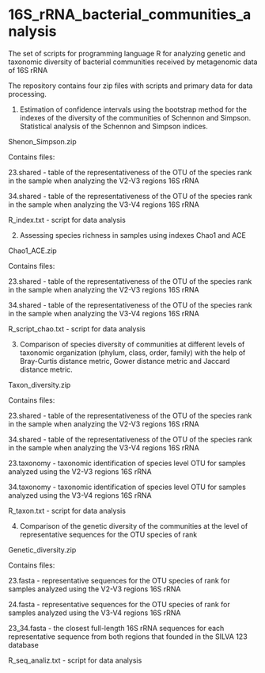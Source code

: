 # 16S_rRNA_bacterial_communities_analysis
The set of scripts for programming language R for analyzing genetic and taxonomic diversity of bacterial communities received by metagenomic data of 16S rRNA


The repository contains four zip files with scripts and primary data for data processing.


1) Estimation of confidence intervals using the bootstrap method for the indexes of the diversity of the communities of Schennon and Simpson. Statistical analysis of the Schennon and Simpson indices.

Shenon_Simpson.zip

Contains files:

23.shared - table of the representativeness of the OTU of the species rank in the sample when analyzing the V2-V3 regions 16S rRNA

34.shared - table of the representativeness of the OTU of the species rank in the sample when analyzing the V3-V4 regions 16S rRNA

R_index.txt - script for data analysis


2) Assessing species richness in samples using indexes Chao1 and ACE

Chao1_ACE.zip

Contains files:

23.shared - table of the representativeness of the OTU of the species rank in the sample when analyzing the V2-V3 regions 16S rRNA

34.shared - table of the representativeness of the OTU of the species rank in the sample when analyzing the V3-V4 regions 16S rRNA

R_script_chao.txt - script for data analysis


3) Comparison of species diversity of communities at different levels of taxonomic organization (phylum, class, order, family) with the help of Bray-Curtis distance metric, Gower distance metric and Jaccard distance metric.

Taxon_diversity.zip

Contains files:

23.shared - table of the representativeness of the OTU of the species rank in the sample when analyzing the V2-V3 regions 16S rRNA

34.shared - table of the representativeness of the OTU of the species rank in the sample when analyzing the V3-V4 regions 16S rRNA

23.taxonomy - taxonomic identification of species level OTU for samples analyzed using the V2-V3 regions 16S rRNA

34.taxonomy - taxonomic identification of species level OTU for samples analyzed using the V3-V4 regions 16S rRNA

R_taxon.txt - script for data analysis


4) Comparison of the genetic diversity of the communities at the level of representative sequences for the OTU species of rank

Genetic_diversity.zip

Contains files:

23.fasta - representative sequences for the OTU species of rank for samples analyzed using the V2-V3 regions 16S rRNA

24.fasta - representative sequences for the OTU species of rank for samples analyzed using the V3-V4 regions 16S rRNA

23_34.fasta - the closest full-length 16S rRNA sequences for each representative sequence from both regions that founded in the SILVA 123 database

R_seq_analiz.txt - script for data analysis
